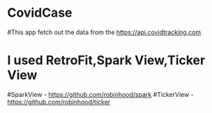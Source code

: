 # CovidCase
#This app fetch out the data from the https://api.covidtracking.com

# I used RetroFit,Spark View,Ticker View

#SparkView - https://github.com/robinhood/spark
#TickerView - https://github.com/robinhood/ticker
